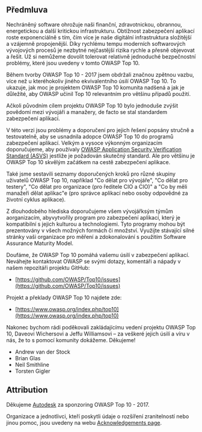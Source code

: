## Předmluva

Nechráněný software ohrožuje naši finanční, zdravotnickou, obrannou, energetickou a další kritickou infrastrukturu. Obtížnost zabezpečení aplikací roste exponenciálně s tím,
čím více je naše digitální infrastruktura složitější a vzájemně propojenější. Díky rychlému tempu moderních softwarových vývojových procesů je nezbytné nejčastější rizika rychle a přesně objevovat a řešit. Už si nemůžeme dovolit tolerovat relativně jednoduché bezpečnostní problémy, které jsou uvedeny v tomto OWASP Top 10.

Během tvorby OWASP Top 10 - 2017 jsem obdržali značnou zpětnou vazbu, více než u kteréhokoliv jiného ekvivalentního úsilí OWASP Top 10. To ukazuje, jak moc je projektem OWASP Top 10 komunita nadšená a jak je důležíté, aby OWASP učinil Top 10 relevantním pro většinu případů použití.

Ačkoli původním cílem projektu OWASP Top 10 bylo jednoduše zvýšit povědomí mezi vývojáři a manažery, de facto se stal standardem zabezpečení aplikací.

V této verzi jsou problémy a doporučení pro jejich řešení popsány stručně a testovatelně, aby se usnadnila adopce OWASP Top 10 do programů zabezpečení aplikací. Velkým a vysoce výkonným organizacím doporučujeme, aby používaly [OWASP Application Security Verification Standard (ASVS)](https://www.owasp.org/index.php/ASVS) jestliže je požadován skutečný standard. Ale pro většinu je OWASP Top 10 skvělým začátkem na cestě zabezpečení aplikace.

Také jsme sestavili seznamy doporučených kroků pro různé skupiny uživatelů OWASP Top 10, například "Co dělat pro vývojáře", "Co dělat pro testery", "Co dělat pro organizace (pro ředitele CIO a CIO)" a "Co by měli manažeři dělat aplikac"e (pro správce aplikací nebo osoby odpovědné za životní cyklus aplikace).

Z dlouhodobého hlediska doporučujeme všem vývojářksým týmům aorganizacím, abyvytvořily program pro zabezpečení aplikací, který je kompatibilní s jejich kulturou a technologiemi. Tyto programy mohou být prezentovány v všech možných formách či množství. Využijte stávající silné stránky vaši organizace pro měření a zdokonalování s použitím Software Assurance Maturity Model.

Doufáme, že OWASP Top 10 pomáhá vašemu úsilí v zabezpečení aplikací. Neváhejte kontaktovat OWASP se svými dotazy, komentáři a nápady v našem repozitáři projektu GitHub:

* [https://github.com/OWASP/Top10/issues](https://github.com/OWASP/Top10/issues)

Projekt a překlady OWASP Top 10 najdete zde:

* [https://www.owasp.org/index.php/top10](https://www.owasp.org/index.php/top10)


Nakonec bychom rádi poděkovali zakládajícímu vedení projektu OWASP Top 10, Daveovi Wichersovi a Jeffu Williamsovi – za veškeré jejich úsilí a víru v nás, že to s pomocí komunity dokážeme. Děkujeme!

* Andrew van der Stock
* Brian Glas
* Neil Smithline
* Torsten Gigler

## Attribution
Děkujeme [Autodesk](https://www.autodesk.com) za sponzoring OWASP Top 10 - 2017.

Organizace a jednotlivci, kteří poskytli údaje o rozšíření zranitelností nebo jinou pomoc, jsou uvedeny na webu [Acknowledgements page](0xd1-data-contributors.md).
